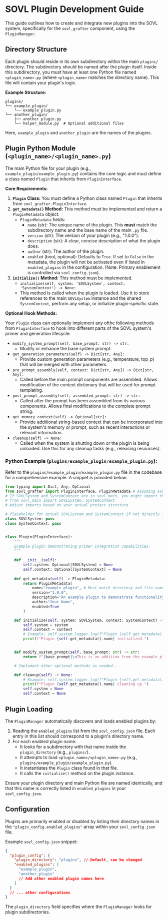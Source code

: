 # SOVL Plugin Development Guide

This guide outlines how to create and integrate new plugins into the SOVL system, specifically for the `sovl_grafter` component, using the `PluginManager`.

## Directory Structure

Each plugin should reside in its own subdirectory within the main `plugins/` directory. The subdirectory should be named after the plugin itself. Inside this subdirectory, you must have at least one Python file named `<plugin_name>.py` (where `<plugin_name>` matches the directory name). This file will contain your plugin's logic.

**Example Structure:**

```
plugins/
└── example_plugin/
    └── example_plugin.py
└── another_plugin/
    ├── another_plugin.py
    └── helper_module.py  # Optional additional files
```

Here, `example_plugin` and `another_plugin` are the names of the plugins.

## Plugin Python Module (`<plugin_name>/<plugin_name>.py`)

The main Python file for your plugin (e.g., `example_plugin/example_plugin.py`) contains the core logic and must define a class named `Plugin` that inherits from `PluginInterface`.

**Core Requirements:**

1.  **`Plugin` Class:** You must define a Python class named `Plugin` that inherits from `sovl_grafter.PluginInterface`.
2.  **`get_metadata()` Method:** This method must be implemented and return a `PluginMetadata` object.
    *   `PluginMetadata` fields:
        *   `name` (str): The unique name of the plugin. This **must** match the subdirectory name and the base name of the main `.py` file.
        *   `version` (str): The version of your plugin (e.g., "1.0.0").
        *   `description` (str): A clear, concise description of what the plugin does.
        *   `author` (str): The author of the plugin.
        *   `enabled` (bool, optional): Defaults to `True`. If set to `False` in the metadata, the plugin will not be activated even if listed in `enabled_plugins` in the configuration. (Note: Primary enablement is controlled via `sovl_config.json`).
3.  **`initialize()` Method:** This method must be implemented.
    *   `initialize(self, system: 'SOVLSystem', context: 'SystemContext') -> None:`
    *   This method is called when the plugin is loaded. Use it to store references to the main `SOVLSystem` instance and the shared `SystemContext`, perform any setup, or initialize plugin-specific state.

**Optional Hook Methods:**

Your `Plugin` class can optionally implement any ofthe following methods from `PluginInterface` to hook into different parts of the SOVL system's primer and generation lifecycle:

*   `modify_system_prompt(self, base_prompt: str) -> str:`
    *   Modify or enhance the base system prompt.
*   `get_generation_parameters(self) -> Dict[str, Any]:`
    *   Provide custom generation parameters (e.g., temperature, top_p) that will be merged with other parameters.
*   `pre_prompt_assembly(self, context: Dict[str, Any]) -> Dict[str, Any]:`
    *   Called before the main prompt components are assembled. Allows modification of the context dictionary that will be used for prompt templating.
*   `post_prompt_assembly(self, assembled_prompt: str) -> str:`
    *   Called after the prompt has been assembled from its various components. Allows final modifications to the complete prompt string.
*   `get_memory_context(self) -> Optional[str]:`
    *   Provide additional string-based context that can be incorporated into the system's memory or prompt, such as recent interactions or relevant information.
*   `cleanup(self) -> None:`
    *   Called when the system is shutting down or the plugin is being unloaded. Use this for any cleanup tasks (e.g., releasing resources).

### Python Example (`plugins/example_plugin/example_plugin.py`):

Refer to the `plugins/example_plugin/example_plugin.py` file in the codebase for a comprehensive example. A snippet is provided below:

```python
from typing import Dict, Any, Optional
from sovl_grafter import PluginInterface, PluginMetadata # Assuming sovl_grafter is accessible
# If SOVLSystem and SystemContext are in sovl_main, you might import them like this:
# from sovl_main import SOVLSystem, SystemContext 
# Adjust imports based on your actual project structure.

# Placeholder for actual SOVLSystem and SystemContext if not directly importable
class SOVLSystem: pass
class SystemContext: pass


class Plugin(PluginInterface):
    """
    Example plugin demonstrating primer integration capabilities.
    """
    
    def __init__(self):
        self.system: Optional[SOVLSystem] = None
        self.context: Optional[SystemContext] = None
    
    def get_metadata(self) -> PluginMetadata:
        return PluginMetadata(
            name="example_plugin", # Must match directory and file name
            version="1.0.0",
            description="An example plugin to demonstrate functionality.",
            author="Your Name",
            enabled=True 
        )

    def initialize(self, system: SOVLSystem, context: SystemContext) -> None:
        self.system = system
        self.context = context
        # Example: self.system.logger.log(f"Plugin {self.get_metadata().name} initialized.")
        print(f"Plugin {self.get_metadata().name} initialized.")


    def modify_system_prompt(self, base_prompt: str) -> str:
        return f"{base_prompt}\nThis is an addition from the example_plugin."

    # Implement other optional methods as needed...

    def cleanup(self) -> None:
        # Example: self.system.logger.log(f"Plugin {self.get_metadata().name} cleaning up.")
        print(f"Plugin {self.get_metadata().name} cleaning up.")
        self.system = None
        self.context = None
```

## Plugin Loading

The `PluginManager` automatically discovers and loads enabled plugins by:

1.  Reading the `enabled_plugins` list from the `sovl_config.json` file. Each entry in this list should correspond to a plugin's directory name.
2.  For each enabled plugin name:
    *   It looks for a subdirectory with that name inside the `plugin_directory` (e.g., `plugins/`).
    *   It attempts to load `<plugin_name>/<plugin_name>.py` (e.g., `plugins/example_plugin/example_plugin.py`).
    *   It instantiates the `Plugin` class found in that file.
    *   It calls the `initialize()` method on the plugin instance.

Ensure your plugin directory and main Python file are named identically, and that this name is correctly listed in `enabled_plugins` in your `sovl_config.json`.

## Configuration

Plugins are primarily enabled or disabled by listing their directory names in the `"plugin_config.enabled_plugins"` array within your `sovl_config.json` file.

Example `sovl_config.json` snippet:
```json
{
  "plugin_config": {
    "plugin_directory": "plugins", // Default, can be changed
    "enabled_plugins": [
      "example_plugin",
      "another_plugin"
      // Add other enabled plugin names here
    ]
  }
  // ... other configurations
}
```

The `plugin_directory` field specifies where the `PluginManager` looks for plugin subdirectories. 